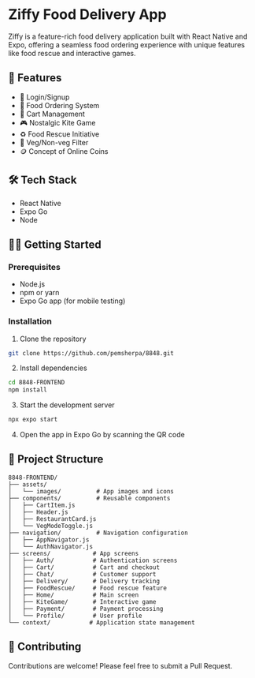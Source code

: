 # Ziffy Food Delivery App

Ziffy is a feature-rich food delivery application built with React Native and Expo, offering a seamless food ordering experience with unique features like food rescue and interactive games.

## 🚀 Features

- 🔐 Login/Signup
- 🍔 Food Ordering System
- 🛒 Cart Management
- 🎮 Nostalgic Kite Game
- ♻️ Food Rescue Initiative
- 🥬 Veg/Non-veg Filter
- 🪙 Concept of Online Coins

## 🛠️ Tech Stack

- React Native
- Expo Go
- Node

## 🏃‍♂️ Getting Started

### Prerequisites

- Node.js
- npm or yarn
- Expo Go app (for mobile testing)

### Installation

1. Clone the repository
```bash
git clone https://github.com/pemsherpa/8848.git
```

2. Install dependencies
```bash
cd 8848-FRONTEND
npm install
```

3. Start the development server
```bash
npx expo start
```

4. Open the app in Expo Go by scanning the QR code

## 📁 Project Structure

```
8848-FRONTEND/
├── assets/
│   └── images/          # App images and icons
├── components/          # Reusable components
│   ├── CartItem.js
│   ├── Header.js
│   ├── RestaurantCard.js
│   └── VegModeToggle.js
├── navigation/          # Navigation configuration
│   ├── AppNavigator.js
│   └── AuthNavigator.js
├── screens/            # App screens
│   ├── Auth/           # Authentication screens
│   ├── Cart/           # Cart and checkout
│   ├── Chat/           # Customer support
│   ├── Delivery/       # Delivery tracking
│   ├── FoodRescue/     # Food rescue feature
│   ├── Home/           # Main screen
│   ├── KiteGame/       # Interactive game
│   ├── Payment/        # Payment processing
│   └── Profile/        # User profile
└── context/           # Application state management
```


## 🤝 Contributing

Contributions are welcome! Please feel free to submit a Pull Request.

